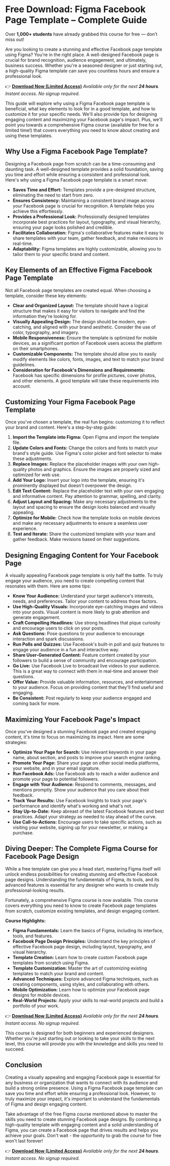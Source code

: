 # Free Download: Figma Facebook Page Template – Complete Guide

Over **1,000+ students** have already grabbed this course for free — don’t miss out!

Are you looking to create a stunning and effective Facebook page template using Figma? You're in the right place. A well-designed Facebook page is crucial for brand recognition, audience engagement, and ultimately, business success. Whether you're a seasoned designer or just starting out, a high-quality Figma template can save you countless hours and ensure a professional look.

👉 **[Download Now (Limited Access)](https://udemywork.com/figma-facebook-page-template)**
_Available only for the next **24 hours**. Instant access. No signup required._

This guide will explore why using a Figma Facebook page template is beneficial, what key elements to look for in a good template, and how to customize it for your specific needs. We'll also provide tips for designing engaging content and maximizing your Facebook page's impact. Plus, we'll point you towards a comprehensive Figma course (available for free for a limited time!) that covers everything you need to know about creating and using these templates.

## Why Use a Figma Facebook Page Template?

Designing a Facebook page from scratch can be a time-consuming and daunting task. A well-designed template provides a solid foundation, saving you time and effort while ensuring a consistent and professional look. Here's why using a Figma Facebook page template is a smart move:

*   **Saves Time and Effort:** Templates provide a pre-designed structure, eliminating the need to start from zero.
*   **Ensures Consistency:** Maintaining a consistent brand image across your Facebook page is crucial for recognition. A template helps you achieve this effortlessly.
*   **Provides a Professional Look:** Professionally designed templates incorporate best practices for layout, typography, and visual hierarchy, ensuring your page looks polished and credible.
*   **Facilitates Collaboration:** Figma's collaborative features make it easy to share templates with your team, gather feedback, and make revisions in real-time.
*   **Adaptability:** Figma templates are highly customizable, allowing you to tailor them to your specific brand and content.

## Key Elements of an Effective Figma Facebook Page Template

Not all Facebook page templates are created equal. When choosing a template, consider these key elements:

*   **Clear and Organized Layout:** The template should have a logical structure that makes it easy for visitors to navigate and find the information they're looking for.
*   **Visually Appealing Design:** The design should be modern, eye-catching, and aligned with your brand aesthetic. Consider the use of color, typography, and imagery.
*   **Mobile Responsiveness:** Ensure the template is optimized for mobile devices, as a significant portion of Facebook users access the platform on their smartphones.
*   **Customizable Components:** The template should allow you to easily modify elements like colors, fonts, images, and text to match your brand guidelines.
*   **Consideration for Facebook's Dimensions and Requirements:** Facebook has specific dimensions for profile pictures, cover photos, and other elements. A good template will take these requirements into account.

## Customizing Your Figma Facebook Page Template

Once you've chosen a template, the real fun begins: customizing it to reflect your brand and content. Here's a step-by-step guide:

1.  **Import the Template into Figma:** Open Figma and import the template file.
2.  **Update Colors and Fonts:** Change the colors and fonts to match your brand's style guide. Use Figma's color picker and font selector to make these adjustments.
3.  **Replace Images:** Replace the placeholder images with your own high-quality photos and graphics. Ensure the images are properly sized and optimized for web use.
4.  **Add Your Logo:** Insert your logo into the template, ensuring it's prominently displayed but doesn't overpower the design.
5.  **Edit Text Content:** Replace the placeholder text with your own engaging and informative content. Pay attention to grammar, spelling, and clarity.
6.  **Adjust Layout and Spacing:** Make any necessary adjustments to the layout and spacing to ensure the design looks balanced and visually appealing.
7.  **Optimize for Mobile:** Check how the template looks on mobile devices and make any necessary adjustments to ensure a seamless user experience.
8.  **Test and Iterate:** Share the customized template with your team and gather feedback. Make revisions based on their suggestions.

## Designing Engaging Content for Your Facebook Page

A visually appealing Facebook page template is only half the battle. To truly engage your audience, you need to create compelling content that resonates with them. Here are some tips:

*   **Know Your Audience:** Understand your target audience's interests, needs, and preferences. Tailor your content to address those factors.
*   **Use High-Quality Visuals:** Incorporate eye-catching images and videos into your posts. Visual content is more likely to grab attention and generate engagement.
*   **Craft Compelling Headlines:** Use strong headlines that pique curiosity and encourage users to click on your posts.
*   **Ask Questions:** Pose questions to your audience to encourage interaction and spark discussions.
*   **Run Polls and Quizzes:** Use Facebook's built-in poll and quiz features to engage your audience in a fun and interactive way.
*   **Share User-Generated Content:** Feature content created by your followers to build a sense of community and encourage participation.
*   **Go Live:** Use Facebook Live to broadcast live videos to your audience. This is a great way to connect with them in real-time and answer their questions.
*   **Offer Value:** Provide valuable information, resources, and entertainment to your audience. Focus on providing content that they'll find useful and engaging.
*   **Be Consistent:** Post regularly to keep your audience engaged and coming back for more.

## Maximizing Your Facebook Page's Impact

Once you've designed a stunning Facebook page and created engaging content, it's time to focus on maximizing its impact. Here are some strategies:

*   **Optimize Your Page for Search:** Use relevant keywords in your page name, about section, and posts to improve your search engine ranking.
*   **Promote Your Page:** Share your page on other social media platforms, your website, and in your email signature.
*   **Run Facebook Ads:** Use Facebook ads to reach a wider audience and promote your page to potential followers.
*   **Engage with Your Audience:** Respond to comments, messages, and mentions promptly. Show your audience that you care about their feedback.
*   **Track Your Results:** Use Facebook Insights to track your page's performance and identify what's working and what's not.
*   **Stay Up-to-Date:** Keep abreast of the latest Facebook features and best practices. Adapt your strategy as needed to stay ahead of the curve.
*   **Use Call-to-Actions:** Encourage users to take specific actions, such as visiting your website, signing up for your newsletter, or making a purchase.

## Diving Deeper: The Complete Figma Course for Facebook Page Design

While a free template can give you a head start, mastering Figma itself will unlock endless possibilities for creating stunning and effective Facebook page designs. Understanding the fundamentals of Figma, its tools, and its advanced features is essential for any designer who wants to create truly professional-looking results.

Fortunately, a comprehensive Figma course is now available. This course covers everything you need to know to create Facebook page templates from scratch, customize existing templates, and design engaging content.

**Course Highlights:**

*   **Figma Fundamentals:** Learn the basics of Figma, including its interface, tools, and features.
*   **Facebook Page Design Principles:** Understand the key principles of effective Facebook page design, including layout, typography, and visual hierarchy.
*   **Template Creation:** Learn how to create custom Facebook page templates from scratch using Figma.
*   **Template Customization:** Master the art of customizing existing templates to match your brand and content.
*   **Advanced Techniques:** Explore advanced Figma techniques, such as creating components, using styles, and collaborating with others.
*   **Mobile Optimization:** Learn how to optimize your Facebook page designs for mobile devices.
*   **Real-World Projects:** Apply your skills to real-world projects and build a portfolio of your work.

👉 **[Download Now (Limited Access)](https://udemywork.com/figma-facebook-page-template)**
_Available only for the next **24 hours**. Instant access. No signup required._

This course is designed for both beginners and experienced designers. Whether you're just starting out or looking to take your skills to the next level, this course will provide you with the knowledge and skills you need to succeed.

## Conclusion

Creating a visually appealing and engaging Facebook page is essential for any business or organization that wants to connect with its audience and build a strong online presence. Using a Figma Facebook page template can save you time and effort while ensuring a professional look. However, to truly maximize your impact, it's important to understand the fundamentals of Figma and design engaging content.

Take advantage of the free Figma course mentioned above to master the skills you need to create stunning Facebook page designs. By combining a high-quality template with engaging content and a solid understanding of Figma, you can create a Facebook page that drives results and helps you achieve your goals. Don't wait - the opportunity to grab the course for free won't last forever!

👉 **[Download Now (Limited Access)](https://udemywork.com/figma-facebook-page-template)**
_Available only for the next **24 hours**. Instant access. No signup required._
